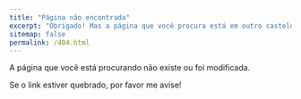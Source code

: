 ```yaml
---
title: "Página não encontrada"
excerpt: "Obrigado! Mas a página que você procura está em outro castelo."
sitemap: false
permalink: /404.html
---
```


A página que você está procurando não existe ou foi modificada.

Se o link estiver quebrado, por favor me avise!
